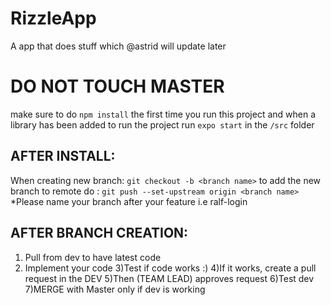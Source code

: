 # RizzleApp
A app that does stuff which @astrid will update later

# DO NOT TOUCH MASTER
make sure to do ``npm install`` the first time you run this project and when a library has been added
to run the project run ``expo start`` in the ``/src`` folder 

## AFTER INSTALL:
When creating new branch: ``git checkout -b <branch name>``
to add the new branch to remote do : ``git push --set-upstream origin <branch name>``
*Please name your branch after your feature i.e ralf-login

## AFTER BRANCH CREATION: 
1) Pull from dev to have latest code
2) Implement your code
3)Test if code works :)
4)If it works, create a pull request in the DEV
5)Then (TEAM LEAD) approves request 
6)Test dev
7)MERGE with Master only if dev is working




